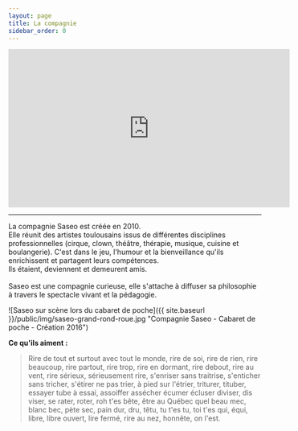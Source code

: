 ```yaml
---
layout: page
title: La compagnie
sidebar_order: 0
---
```


<div class="videoWrapper">
  <iframe width="560" height="315" src="https://www.youtube-nocookie.com/embed/B7KMIM-vebs?rel=0" frameborder="0" allow="autoplay; encrypted-media" allowfullscreen></iframe>
</div>

---

<p class="message">
  La compagnie Saseo est créée en 2010.<br />
  Elle réunit des artistes toulousains issus de différentes disciplines professionnelles (cirque, clown, théâtre, thérapie, musique, cuisine et boulangerie). C'est dans le jeu, l'humour et la bienveillance qu'ils enrichissent et partagent leurs compétences.<br />
  Ils étaient, deviennent et demeurent amis.<br />
  <br />
  Saseo est une compagnie curieuse, elle s'attache à diffuser sa philosophie à travers le spectacle vivant et la pédagogie.
</p>

![Saseo sur scène lors du cabaret de poche]({{ site.baseurl }}/public/img/saseo-grand-rond-roue.jpg "Compagnie Saseo - Cabaret de poche - Création 2016")

**Ce qu'ils aiment :**
> Rire de tout et surtout avec tout le monde, rire de soi, rire de rien, rire beaucoup, rire partout, rire trop, rire en dormant, rire debout, rire au vent, rire sérieux, sérieusement rire, s'enriser sans traitrise, s'enticher sans tricher, s'étirer ne pas trier, à pied sur l'étrier, triturer, tituber, essayer tube à essai, assoiffer assécher écumer écluser diviser, dis viser, se rater, roter, roh t'es bête, être au Québec quel beau mec, blanc bec, pète sec, pain dur, dru, têtu, tu t'es tu, toi t'es qui, équi, libre, libre ouvert, lire fermé, rire au nez, honnête, on l'est.